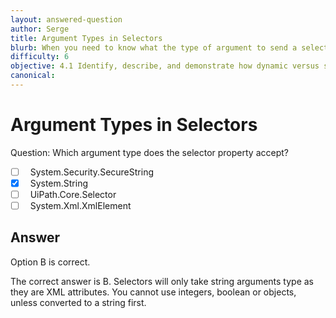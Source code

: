 ```yaml
---
layout: answered-question
author: Serge
title: Argument Types in Selectors
blurb: When you need to know what the type of argument to send a selector
difficulty: 6
objective: 4.1 Identify, describe, and demonstrate how dynamic versus static selectors are used
canonical: 
---
```


<h1>Argument Types in Selectors</h1>

Question:  Which argument type does the selector property accept?

 - [ ] &nbsp;  System.Security.SecureString
 - [X] &nbsp;  System.String
 - [ ] &nbsp;  UiPath.Core.Selector
 - [ ] &nbsp;  System.Xml.XmlElement

## Answer

Option B is correct.

The correct answer is B.  Selectors will only take string arguments type as they are XML attributes.  You cannot use integers, boolean or objects, unless converted to a string first.

